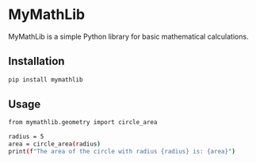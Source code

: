 # MyMathLib

MyMathLib is a simple Python library for basic mathematical calculations.

## Installation

```bash
pip install mymathlib
```
## Usage
```bash
from mymathlib.geometry import circle_area

radius = 5
area = circle_area(radius)
print(f"The area of the circle with radius {radius} is: {area}")
```

